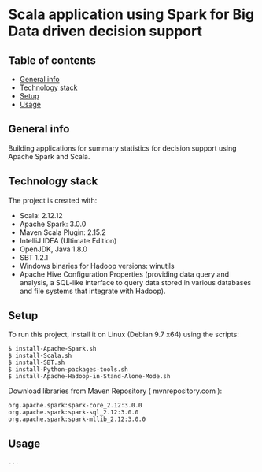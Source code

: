 # Scala application using Spark for Big Data driven decision support

## Table of contents
* [General info](#general-info)
* [Technology stack](#technologies)
* [Setup](#setup)
* [Usage](#usage)

## <a id="general-info" />General info
Building applications for summary statistics for decision support using Apache Spark and Scala.
	
## <a id="technologies" />Technology stack
The project is created with:
* Scala: 2.12.12
* Apache Spark: 3.0.0 
* Maven Scala Plugin: 2.15.2
* IntelliJ IDEA (Ultimate Edition)
* OpenJDK, Java 1.8.0
* SBT 1.2.1
* Windows binaries for Hadoop versions: winutils
* Apache Hive Configuration Properties (providing data query and analysis, a SQL-like interface to query data stored in various databases and file systems that integrate with Hadoop).
	
## <a id="setup" />Setup
To run this project, install it on Linux (Debian 9.7 x64) using the scripts:

```
$ install-Apache-Spark.sh
$ install-Scala.sh
$ install-SBT.sh
$ install-Python-packages-tools.sh
$ install-Apache-Hadoop-in-Stand-Alone-Mode.sh
```

Download libraries from Maven Repository ( mvnrepository.com ):

```
org.apache.spark:spark-core_2.12:3.0.0
org.apache.spark:spark-sql_2.12:3.0.0
org.apache.spark:spark-mllib_2.12:3.0.0
```

## <a id="usage" />Usage
```
...
```
